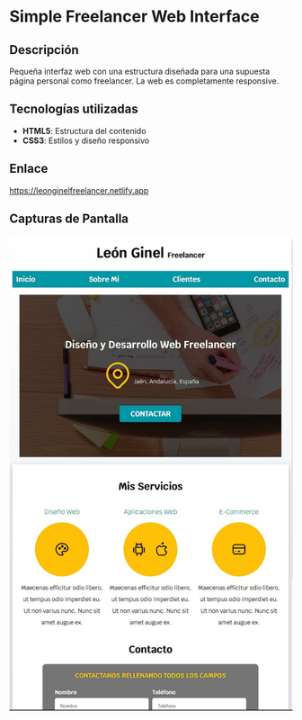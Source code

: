 # Simple Freelancer Web Interface

## Descripción
Pequeña interfaz web con una estructura diseñada para una supuesta página personal como freelancer. La web es completamente responsive.

## Tecnologías utilizadas
- **HTML5**: Estructura del contenido
- **CSS3**: Estilos y diseño responsivo

## Enlace
https://leonginelfreelancer.netlify.app

## Capturas de Pantalla
![Captura de la aplicación](Img/FreelancerWeb.jpg)
